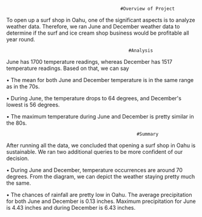                                               #Overview of Project
                                              
To open up a surf shop in Oahu, one of the significant aspects is to analyze weather data. Therefore, we ran June and December weather data to determine if the surf and ice cream shop business would be profitable all year round.

                                                 #Analysis
                                                 
June has 1700 temperature readings, whereas December has 1517 temperature readings. Based on that, we can say 

•	The mean for both June and December temperature is in the same range as in the 70s.

•	During June, the temperature drops to 64 degrees, and December's lowest is 56 degrees.

•	The maximum temperature during June and December is pretty similar in the 80s.


                                                    #Summary

After running all the data, we concluded that opening a surf shop in Oahu is sustainable. We ran two additional queries to be more confident of our decision.

•	During June and December, temperature occurrences are around 70 degrees. From the diagram, we can depict the weather staying pretty much the same.

•	The chances of rainfall are pretty low in Oahu. The average precipitation for both June and December is 0.13 inches. Maximum precipitation for June is 4.43 inches and during December is 6.43 inches.
